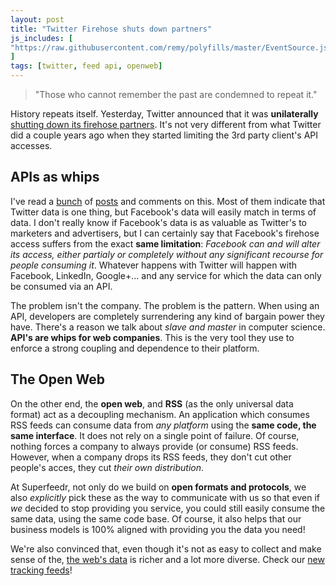 ```yaml
---
layout: post
title: "Twitter Firehose shuts down partners"
js_includes: [
"https://raw.githubusercontent.com/remy/polyfills/master/EventSource.js"
]
tags: [twitter, feed api, openweb]
---
```


> "Those who cannot remember the past are condemned to repeat it." 

History repeats itself. Yesterday, Twitter announced that it was **unilaterally** [shutting down its firehose partners](https://blog.gnip.com/twitter-data-ecosystem/). It's not very different from what Twitter did a couple years ago when they started limiting the 3rd party client's API accesses.

## APIs as whips

I've read a [bunch](http://techcrunch.com/2015/04/11/twitter-cuts-off-datasift-to-step-up-its-own-b2b-big-data-analytics-business/#.asuw5f:tGBc) of [posts](http://blog.datasift.com/2015/04/11/twitter-ends-its-partnership-with-datasift-firehose-access-expires-on-august-13-2015/) and comments on this. Most of them indicate that Twitter data is one thing, but Facebook's data will easily match in terms of data. I don't really know if Facebook's data is as valuable as Twitter's to marketers and advertisers, but I can certainly say that Facebook's firehose access suffers from the exact **same limitation**: *Facebook can and will alter its access, either partialy or completely without any significant recourse for people consuming it*. Whatever happens with Twitter will happen with Facebook, LinkedIn, Google+... and any service for which the data can only be consumed via an API.

The problem isn't the company. The problem is the pattern. When using an API, developers are completely surrendering any kind of bargain power they have. There's a reason we talk about *slave and master* in computer science. **API's are whips for web companies**. This is the very tool they use to enforce a strong coupling and dependence to their platform.

## The Open Web

On the other end, the **open web**, and **RSS** (as the only universal data format) act as a decoupling mechanism. An application which consumes RSS feeds can consume data from *any platform* using the **same code, the same interface**. It does not rely on a single point of failure.
Of course, nothing forces a company to always provide (or consume) RSS feeds. However, when a company drops its RSS feeds, they don't cut other people's acces, they cut *their own distribution*. 

At Superfeedr, not only do we build on **open formats and protocols**, we also *explicitly* pick these as the way to communicate with us so that even if *we* decided to stop providing you service, you could still easily consume the same data, using the same code base. Of course, it also helps that our business models is 100% aligned with providing you the data you need!

We're also convinced that, even though it's not as easy to collect and make sense of the, [the web's data](https://superfeedr.com/tracker) is richer and a lot more diverse. Check our [new tracking feeds](http://blog.superfeedr.com/tracking-feeds/)!







